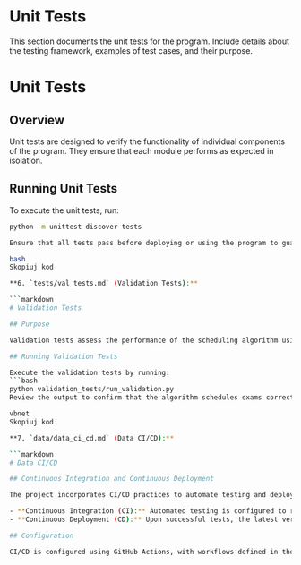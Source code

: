 # Unit Tests

This section documents the unit tests for the program.
Include details about the testing framework, examples of test cases, and their purpose.


# Unit Tests

## Overview

Unit tests are designed to verify the functionality of individual components of the program. They ensure that each module performs as expected in isolation.

## Running Unit Tests

To execute the unit tests, run:
```bash
python -m unittest discover tests

Ensure that all tests pass before deploying or using the program to guarantee its reliability.

bash
Skopiuj kod

**6. `tests/val_tests.md` (Validation Tests):**

```markdown
# Validation Tests

## Purpose

Validation tests assess the performance of the scheduling algorithm using real-world datasets to ensure it meets the required criteria for efficiency and accuracy.

## Running Validation Tests

Execute the validation tests by running:
```bash
python validation_tests/run_validation.py
Review the output to confirm that the algorithm schedules exams correctly without conflicts.

vbnet
Skopiuj kod

**7. `data/data_ci_cd.md` (Data CI/CD):**

```markdown
# Data CI/CD

## Continuous Integration and Continuous Deployment

The project incorporates CI/CD practices to automate testing and deployment:

- **Continuous Integration (CI):** Automated testing is configured to run unit and validation tests on each commit to the repository.
- **Continuous Deployment (CD):** Upon successful tests, the latest version is deployed to the designated environment.

## Configuration

CI/CD is configured using GitHub Actions, with workflows defined in the `.github/workflows` director